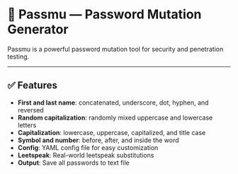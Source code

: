 # 🔐 Passmu — Password Mutation Generator

Passmu is a powerful password mutation tool for security and penetration testing.

---

## ✅ Features

- **First and last name**: concatenated, underscore, dot, hyphen, and reversed
- **Random capitalization**: randomly mixed uppercase and lowercase letters
- **Capitalization**: lowercase, uppercase, capitalized, and title case
- **Symbol and number**: before, after, and inside the word
- **Config**: YAML config file for easy customization
- **Leetspeak**: Real-world leetspeak substitutions
- **Output**: Save all passwords to text file
